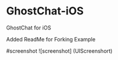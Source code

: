 # GhostChat-iOS
GhostChat for iOS

Added ReadMe for Forking Example

#screenshot
![screenshot] (UIScreenshort)
